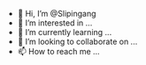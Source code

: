 - 👋 Hi, I’m @Slipingang
- 👀 I’m interested in ...
- 🌱 I’m currently learning ...
- 💞️ I’m looking to collaborate on ...
- 📫 How to reach me ...

<!---
Slipingang/Slipingang is a ✨ special ✨ repository because its `README.md` (this file) appears on your GitHub profile.
You can click the Preview link to take a look at your changes.
--->
